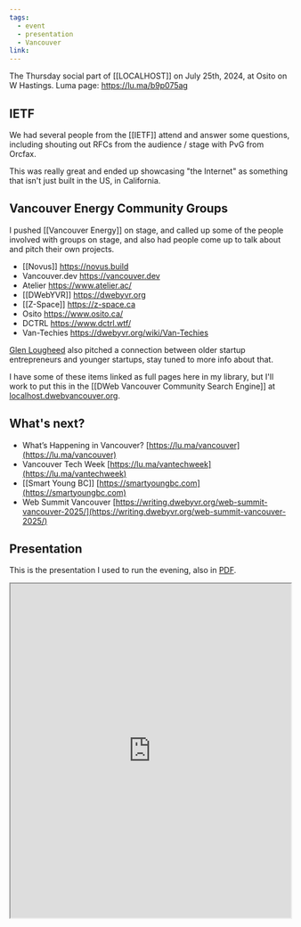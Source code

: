 ```yaml
---
tags:
  - event
  - presentation
  - Vancouver
link:
---
```

The Thursday social part of [[LOCALHOST]] on July 25th, 2024, at Osito on W Hastings. Luma page: https://lu.ma/b9p075ag

## IETF

We had several people from the [[IETF]] attend and answer some questions, including shouting out RFCs from the audience / stage with PvG from Orcfax.

This was really great and ended up showcasing "the Internet" as something that isn't just built in the US, in California.

## Vancouver Energy Community Groups

I pushed [[Vancouver Energy]] on stage, and called up some of the people involved with groups on stage, and also had people come up to talk about and pitch their own projects.

* [[Novus]] https://novus.build
* Vancouver.dev https://vancouver.dev
* Atelier https://www.atelier.ac/
* [[DWebYVR]] https://dwebyvr.org
* [[Z-Space]] https://z-space.ca
* Osito https://www.osito.ca/
* DCTRL https://www.dctrl.wtf/
* Van-Techies https://dwebyvr.org/wiki/Van-Techies

[Glen Lougheed](https://www.linkedin.com/in/glougheed/) also pitched a connection between older startup entrepreneurs and younger startups, stay tuned to more info about that.

I have some of these items linked as full pages here in my library, but I'll work to put this in the [[DWeb Vancouver Community Search Engine]] at [localhost.dwebvancouver.org](https://localhost.dwebvancouver.org).
## What's next?

- What’s Happening in Vancouver? [https://lu.ma/vancouver](https://lu.ma/vancouver)
- Vancouver Tech Week [https://lu.ma/vantechweek](https://lu.ma/vantechweek)
- [[Smart Young BC]] [https://smartyoungbc.com](https://smartyoungbc.com)
- Web Summit Vancouver [https://writing.dwebyvr.org/web-summit-vancouver-2025/](https://writing.dwebyvr.org/web-summit-vancouver-2025/)

## Presentation

This is the presentation I used to run the evening, also in [PDF](/assets/2024/07/25/localhost-social.pdf). 

<iframe src="https://bmannconsulting.com/assets/2024/07/25/localhost-social/" width="100%" height="600px" />

[Fullscreen slides](https://bmannconsulting.com/assets/2024/07/25/localhost-social)
## ATProtocol presented by Bryan Newbold

[[Bryan Newbold]] from [[Bluesky]] talked about [[ATProtocol]] - [[Cruising the ATmosphere Together]]